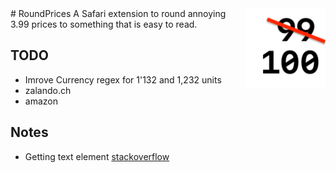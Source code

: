 <img align="right" src="Icon.png">
# RoundPrices
A Safari extension to round annoying 3.99 prices to something that is easy to read.

## TODO
* Imrove Currency regex for 1'132 and 1,232 units
* zalando.ch
* amazon

## Notes
* Getting text element [stackoverflow](https://stackoverflow.com/questions/4106809/how-can-i-change-an-elements-text-without-changing-its-child-elements)
